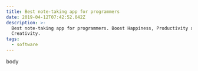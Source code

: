 ```yaml
---
title: Best note-taking app for programmers
date: 2019-04-12T07:42:52.042Z
description: >-
  Best note-taking app for programmers. Boost Happiness, Productivity and
  Creativity.
tags:
  - software
---
```

body
